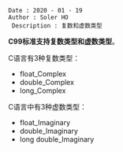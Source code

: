 
```
Date : 2020 - 01 - 19
Author : Soler HO
 Description : 复数和虚数类型
```

**C99标准支持复数类型和虚数类型**。

C语言有3种复数类型：
- float_Complex
- double_Complex
- long_Complex
  

C语言中有3种虚数类型：
- float_Imaginary
- double_Imaginary
- long double_Imaginary



